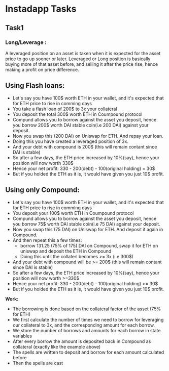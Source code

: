 # Instadapp Tasks

## Task1
### Long/Leverage :

A leveraged position on an asset is taken when it is expected for the asset price to go up sooner or later. Leveraged or Long position is basically buying more of that asset before, and selling it after the price rise, hence making a profit on price difference. 

## Using Flash loans:
- Let's say you have 100$ worth ETH in your wallet, and it's expected that for ETH price to rise in comming days
- You take a flash loan of 200$ to 3x your collateral
- You deposit the total 300$ worth ETH in Coumpound protocol
- Compund allows you to borrow against the asset you deposit, hence you borrow 200$ worth DAI stable coin(i.e 200 DAI) against your deposit.
- Now you swap this (200 DAI) on Uniswap for ETH. And repay your loan.
- Doing this you have created a leveraged position of 3x.
- And your debt with compound is 200$ (this will remain contant since DAI is stable)
- So after a few days, the ETH price increased by 10%(say), hence your position will now worth 330$
- Hence your net profit: 330 - 200(debt) - 100(original holding) = 30$
- But if you holded the ETH as it is, it would have given you just 10$ profit.

## Using only Compound:
- Let's say you have 100$ worth ETH in your wallet, and it's expected that for ETH price to rise in comming days
- You deposit your 100$ worth ETH in Coumpound protocol
- Compund allows you to borrow against the asset you deposit, hence you borrow 75$ worth DAI stable coin(i.e 75 DAI) against your deposit.
- Now you swap this (75 DAI) on Uniswap for ETH. And deposit it again in Compound.
- And then repeat this a few times:
    - borrow 131.25 (75% of 175) DAI on Compound, swap it for ETH on uniswap and deposit the ETH in Compound
    - Doing this until the collaterl becomes >= 3x (i.e 300$)
- And your debt with compound will be >= 200$ (this will remain contant since DAI is stable)
- So after a few days, the ETH price increased by 10%(say), hence your position will now worth >=330$
- Hence your net profit: 330 - 200(debt) - 100(original holding) >= 30$
- But if you holded the ETH as it is, it would have given you just 10$ profit.

**Work:**

- The borrowing is done based on the collateral factor of the asset (75% for ETH)
- We first calculate the number of times we need to borrow for leveraging our collateral to 3x, and the corresponding amount for each borrow.
- We store the number of borrows and amounts for each borrow in state variables
- After every borrow the amount is deposited back in Compound as collateral (exactly like the example above)
- The spells are written to deposit and borrow for each amount calculated before
- Then the spells are cast
